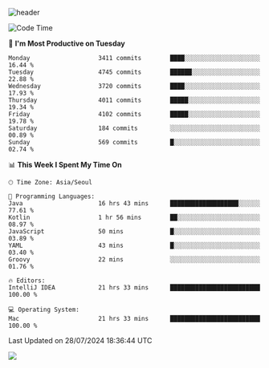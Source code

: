 ![header](https://capsule-render.vercel.app/api?type=Egg&color=timeAuto&height=300&section=header&text=PoPo&fontSize=90&animation=fadeIn)

  <!--START_SECTION:waka-->
![Code Time](http://img.shields.io/badge/Code%20Time-1%2C786%20hrs%2020%20mins-blue)

📅 **I'm Most Productive on Tuesday** 

```text
Monday                   3411 commits        ████░░░░░░░░░░░░░░░░░░░░░   16.44 % 
Tuesday                  4745 commits        ██████░░░░░░░░░░░░░░░░░░░   22.88 % 
Wednesday                3720 commits        ████░░░░░░░░░░░░░░░░░░░░░   17.93 % 
Thursday                 4011 commits        █████░░░░░░░░░░░░░░░░░░░░   19.34 % 
Friday                   4102 commits        █████░░░░░░░░░░░░░░░░░░░░   19.78 % 
Saturday                 184 commits         ░░░░░░░░░░░░░░░░░░░░░░░░░   00.89 % 
Sunday                   569 commits         █░░░░░░░░░░░░░░░░░░░░░░░░   02.74 % 
```


📊 **This Week I Spent My Time On** 

```text
🕑︎ Time Zone: Asia/Seoul

💬 Programming Languages: 
Java                     16 hrs 43 mins      ███████████████████░░░░░░   77.61 % 
Kotlin                   1 hr 56 mins        ██░░░░░░░░░░░░░░░░░░░░░░░   08.97 % 
JavaScript               50 mins             █░░░░░░░░░░░░░░░░░░░░░░░░   03.89 % 
YAML                     43 mins             █░░░░░░░░░░░░░░░░░░░░░░░░   03.40 % 
Groovy                   22 mins             ░░░░░░░░░░░░░░░░░░░░░░░░░   01.76 % 

🔥 Editors: 
IntelliJ IDEA            21 hrs 33 mins      █████████████████████████   100.00 % 

💻 Operating System: 
Mac                      21 hrs 33 mins      █████████████████████████   100.00 % 
```


 Last Updated on 28/07/2024 18:36:44 UTC
<!--END_SECTION:waka-->



<img src="https://capsule-render.vercel.app/api?type=Egg&color=timeAuto&height=300&section=footer&text=PoPo&fontSize=90&animation=fadeIn&reversal=true" />
